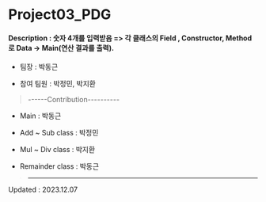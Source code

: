 # Project03_PDG





#### Description : 숫자 4개를 입력받음 => 각 클래스의 Field , Constructor, Method 로 Data -> Main(연산 결과를 출력).

* 팀장 : 박동근 

* 참여 팀원 : 박정민, 박지환

>------Contribution----------

* Main  : 박동근

* Add ~ Sub class : 박정민

* Mul ~ Div class  : 박지환

* Remainder class  : 박동근

>----------------------------


Updated : 2023.12.07
